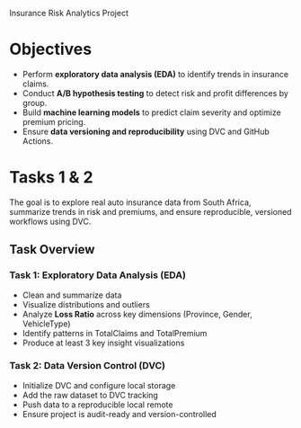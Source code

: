 Insurance Risk Analytics Project


# Objectives

- Perform **exploratory data analysis (EDA)** to identify trends in insurance claims.
- Conduct **A/B hypothesis testing** to detect risk and profit differences by group.
- Build **machine learning models** to predict claim severity and optimize premium pricing.
- Ensure **data versioning and reproducibility** using DVC and GitHub Actions.


# Tasks 1 & 2

The goal is to explore real auto insurance data from South Africa, summarize trends in risk and premiums, and ensure reproducible, versioned workflows using DVC.

## Task Overview

### Task 1: Exploratory Data Analysis (EDA)

- Clean and summarize data
- Visualize distributions and outliers
- Analyze **Loss Ratio** across key dimensions (Province, Gender, VehicleType)
- Identify patterns in TotalClaims and TotalPremium
- Produce at least 3 key insight visualizations

### Task 2: Data Version Control (DVC)

- Initialize DVC and configure local storage
- Add the raw dataset to DVC tracking
- Push data to a reproducible local remote
- Ensure project is audit-ready and version-controlled
